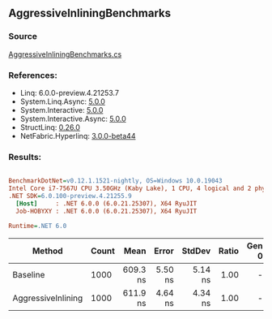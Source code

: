 ﻿## AggressiveInliningBenchmarks

### Source
[AggressiveInliningBenchmarks.cs](../NetFabric.Hyperlinq.Benchmarks/Benchmarks/AggressiveInliningBenchmarks.cs)

### References:
- Linq: 6.0.0-preview.4.21253.7
- System.Linq.Async: [5.0.0](https://www.nuget.org/packages/System.Linq.Async/5.0.0)
- System.Interactive: [5.0.0](https://www.nuget.org/packages/System.Interactive/5.0.0)
- System.Interactive.Async: [5.0.0](https://www.nuget.org/packages/System.Interactive.Async/5.0.0)
- StructLinq: [0.26.0](https://www.nuget.org/packages/StructLinq/0.26.0)
- NetFabric.Hyperlinq: [3.0.0-beta44](https://www.nuget.org/packages/NetFabric.Hyperlinq/3.0.0-beta44)

### Results:
``` ini

BenchmarkDotNet=v0.12.1.1521-nightly, OS=Windows 10.0.19043
Intel Core i7-7567U CPU 3.50GHz (Kaby Lake), 1 CPU, 4 logical and 2 physical cores
.NET SDK=6.0.100-preview.4.21255.9
  [Host]     : .NET 6.0.0 (6.0.21.25307), X64 RyuJIT
  Job-HOBYXY : .NET 6.0.0 (6.0.21.25307), X64 RyuJIT

Runtime=.NET 6.0  

```
|             Method | Count |     Mean |   Error |  StdDev | Ratio | Gen 0 | Gen 1 | Gen 2 | Allocated |
|------------------- |------ |---------:|--------:|--------:|------:|------:|------:|------:|----------:|
|           Baseline |  1000 | 609.3 ns | 5.50 ns | 5.14 ns |  1.00 |     - |     - |     - |         - |
| AggressiveInlining |  1000 | 611.9 ns | 4.64 ns | 4.34 ns |  1.00 |     - |     - |     - |         - |
